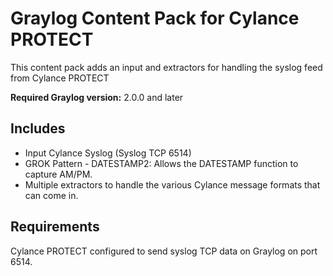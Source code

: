 Graylog Content Pack for Cylance PROTECT
=========================

This content pack adds an input and extractors for handling the syslog feed from Cylance PROTECT

**Required Graylog version:** 2.0.0 and later

## Includes

* Input Cylance Syslog (Syslog TCP 6514) 
* GROK Pattern - DATESTAMP2: Allows the DATESTAMP function to capture AM/PM.
* Multiple extractors to handle the various Cylance message formats that can come in.

## Requirements

Cylance PROTECT configured to send syslog TCP data on Graylog on port 6514.
